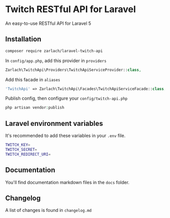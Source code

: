 # Twitch RESTful API for Laravel
An easy-to-use RESTful API for Laravel 5

## Installation
```bash
composer require zarlach/laravel-twitch-api
```

In ```config/app.php```, add this provider in ```providers```

```php
Zarlach\TwitchApi\Providers\TwitchApiServiceProvider::class,
```

Add this facade in ```aliases```

```php
'TwitchApi' => Zarlach\TwitchApi\Facades\TwitchApiServiceFacade::class,
```

Publish config, then configure your ```config/twitch-api.php```

```php
php artisan vendor:publish
```

## Laravel environment variables
It's recommended to add these variables in your ```.env``` file.
```bash
TWITCH_KEY=
TWITCH_SECRET=
TWITCH_REDIRECT_URI=
```

## Documentation
You'll find documentation markdown files in the ```docs``` folder.

## Changelog
A list of changes is found in ```changelog.md```
